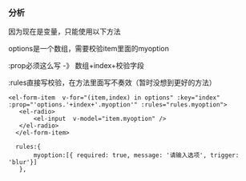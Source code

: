 

### 分析

因为现在是变量，只能使用以下方法

options是一个数组，需要校验item里面的myoption

:prop必须这么写 -》 数组+index+校验字段

:rules直接写校验，在方法里面写不奏效（暂时没想到更好的方法）

```vue
<el-form-item  v-for="(item,index) in options" :key="index" :prop="'options.'+index+'.myoption'" :rules="rules.myoption">
   <el-radio>
       <el-input  v-model="item.myoption" />
   </el-radio>
  </el-form-item>
```

```vue
  rules:{
       myoption:[{ required: true, message: '请输入选项', trigger: 'blur'}]
   },
```
